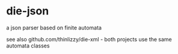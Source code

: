 # die-json
a json parser based on finite automata

see also github.com/thinlizzy/die-xml - both projects use the same automata classes
